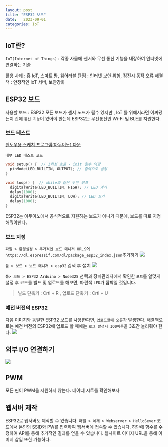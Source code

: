 ```yaml
---
layout: post
title: "ESP32 보드"
date:   2023-09-01
categories: IoT
---
```


## IoT란?
`IoT(Internet of Things)` : 각종 사물에 센서와 무선 통신 기능을 내장하여 인터넷에 연결하는 기술

활용 사례 : 홈 IoT, 스마트 팜, 웨어러블
단점 : 인터넷 보안 위험, 정전시 동작 오류
해결책 : 안정적인 IoT 서버, 보안강화

## ESP32 보드
사용할 보드 : ESP32
모든 보드가 센서 노드가 될수 있지만 , IoT 를 위해서라면 어찌됐든지 간에 `통신 기능`이 있어야 한는데 ESP32는 무선통신인 Wi-Fi 및 BLE를 지원한다.

### 보드 테스트
[윈도우용 스케치 프로그램(아두이노) 다운](https://www.arduino.cc/en/donate/)

`내부 LED 테스트 코드`
```c
void setup() {  // 1회성 호출 - init 함수 역할
  pinMode(LED_BUILTIN, OUTPUT); // 출력으로 설정
}

void loop() {  // while과 같은 무한 루프
  digitalWrite(LED_BUILTIN, HIGH); // LED 켜기
  delay(1000);
  digitalWrite(LED_BUILTIN, LOW); // LED 끄기
  delay(1000);
}
```

ESP32는 아두이노에서 공식적으로 지원하는 보드가 아니기 때문에, 보드를 따로 지정해줘야한다.
### 보드 지정
`파일 > 환경설정 > 추가적인 보드 매니저 URLS`에 `https://dl.espressif.com/dl/package_esp32_index.json`추가하기
![](https://velog.velcdn.com/images/dev-hoon/post/36a7814f-ab18-40cd-88c9-0eabec890204/image.png)

`툴 > 보드 > 보드 매니저 > esp32` 겁색 후 설치
![](https://velog.velcdn.com/images/dev-hoon/post/54b3d198-df6d-4267-a874-143f0ad39b81/image.png)

`툴> 보드 > ESP32 Arduino > Node32S` 선택과 장치관리자에서 확인한 `포트`를 알맞게 설정 후 코드를 빌드 및 업로드를 해보면, 파란색 `LED`가 깜빡일 것입니다.

> 빌드 단축키 : Crtl + R , 업로드 단축키 : Crtl + U

### 예전 버전의 ESP32
다음 이미지와 동일한 ESP32 보드를 사용한다면, `업로드할때 오류`가 발생한다.
해결책으로는 예전 버전의 ESP32에 업로드 할 때에는 `로그 발생시 IO0버튼`을 3초간 눌러줘야 한다.
![](https://velog.velcdn.com/images/dev-hoon/post/1163314a-41d6-48f9-bb31-3afe7bbc9bee/image.png)

## 외부 I/O 연결하기
![](https://velog.velcdn.com/images/dev-hoon/post/419d86ef-788f-4383-a28a-2e5dee5a4afc/image.png)


## PWM
모든 핀이 PWM을 지원하지 않는다. 데이터 시트를 확인해보자

## 웹서버 제작
ESP32로 웹서버도 제작할 수 있습니다. `파일 > 예제 > Webserver > HelloSever` 코드에서 본인의 SSID와 PW를 입력하여 웹서버에 접속할 수 있습니다. 하단에 함수를 수정하여 API를 통해 추가적인 결과를 얻을 수 있습니다. 웹사이트 이미지 URL을 통해 이미지 삽입 또한 가능하다.